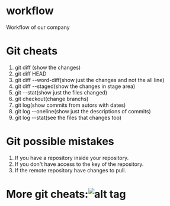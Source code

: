 # workflow
Workflow of our company

# Git cheats

1. git diff (show the changes)
2. git diff HEAD
3. git diff --word-diff(show just the changes and not the all line)
4. git diff --staged(show the changes in stage area)
5. git --stat(show just the files changed)
6. git checkout(change branchs)
7. git log(show commits from autors with dates)
8. git log --oneline(show just the descriptions of commits)
9. git log --stat(see the files that changes too)

# Git possible mistakes

1. If you have a repository inside your repository.
2. If you don't have access to the key of the repository.
3. If the remote repository have changes to pull.

# More git cheats:![alt tag](http://i.imgur.com/Ia1S7R8.png)


